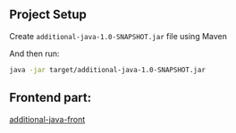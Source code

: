## Project Setup

Create `additional-java-1.0-SNAPSHOT.jar` file using Maven

And then run:

```sh
java -jar target/additional-java-1.0-SNAPSHOT.jar
```

## Frontend part:

[additional-java-front](https://github.com/skoryk-vlad/additional-java-front)
